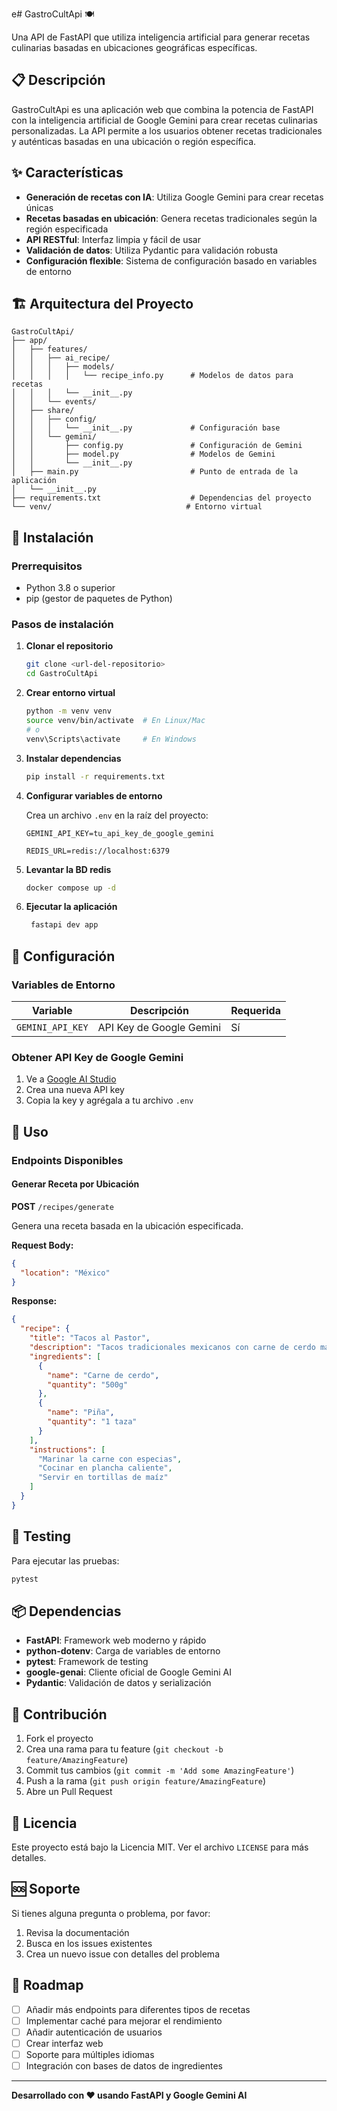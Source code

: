 e# GastroCultApi 🍽️

Una API de FastAPI que utiliza inteligencia artificial para generar recetas culinarias basadas en ubicaciones geográficas específicas.

## 📋 Descripción

GastroCultApi es una aplicación web que combina la potencia de FastAPI con la inteligencia artificial de Google Gemini para crear recetas culinarias personalizadas. La API permite a los usuarios obtener recetas tradicionales y auténticas basadas en una ubicación o región específica.

## ✨ Características

- **Generación de recetas con IA**: Utiliza Google Gemini para crear recetas únicas
- **Recetas basadas en ubicación**: Genera recetas tradicionales según la región especificada
- **API RESTful**: Interfaz limpia y fácil de usar
- **Validación de datos**: Utiliza Pydantic para validación robusta
- **Configuración flexible**: Sistema de configuración basado en variables de entorno

## 🏗️ Arquitectura del Proyecto

```
GastroCultApi/
├── app/
│   ├── features/
│   │   ├── ai_recipe/
│   │   │   ├── models/
│   │   │   │   └── recipe_info.py      # Modelos de datos para recetas
│   │   │   └── __init__.py
│   │   └── events/
│   ├── share/
│   │   ├── config/
│   │   │   └── __init__.py             # Configuración base
│   │   └── gemini/
│   │       ├── config.py               # Configuración de Gemini
│   │       ├── model.py                # Modelos de Gemini
│   │       └── __init__.py
│   ├── main.py                         # Punto de entrada de la aplicación
│   └── __init__.py
├── requirements.txt                    # Dependencias del proyecto
└── venv/                              # Entorno virtual
```

## 🚀 Instalación

### Prerrequisitos

- Python 3.8 o superior
- pip (gestor de paquetes de Python)

### Pasos de instalación

1. **Clonar el repositorio**

   ```bash
   git clone <url-del-repositorio>
   cd GastroCultApi
   ```

2. **Crear entorno virtual**

   ```bash
   python -m venv venv
   source venv/bin/activate  # En Linux/Mac
   # o
   venv\Scripts\activate     # En Windows
   ```

3. **Instalar dependencias**

   ```bash
   pip install -r requirements.txt
   ```

4. **Configurar variables de entorno**

   Crea un archivo `.env` en la raíz del proyecto:

   ```env
   GEMINI_API_KEY=tu_api_key_de_google_gemini
   ```

   ```env
   REDIS_URL=redis://localhost:6379
   ```

5. **Levantar la BD redis**

   ```bash
   docker compose up -d
   ```

6. **Ejecutar la aplicación**
   ```bash
    fastapi dev app
   ```

## 🔧 Configuración

### Variables de Entorno

| Variable         | Descripción              | Requerida |
| ---------------- | ------------------------ | --------- |
| `GEMINI_API_KEY` | API Key de Google Gemini | Sí        |

### Obtener API Key de Google Gemini

1. Ve a [Google AI Studio](https://makersuite.google.com/app/apikey)
2. Crea una nueva API key
3. Copia la key y agrégala a tu archivo `.env`

## 📖 Uso

### Endpoints Disponibles

#### Generar Receta por Ubicación

**POST** `/recipes/generate`

Genera una receta basada en la ubicación especificada.

**Request Body:**

```json
{
  "location": "México"
}
```

**Response:**

```json
{
  "recipe": {
    "title": "Tacos al Pastor",
    "description": "Tacos tradicionales mexicanos con carne de cerdo marinada",
    "ingredients": [
      {
        "name": "Carne de cerdo",
        "quantity": "500g"
      },
      {
        "name": "Piña",
        "quantity": "1 taza"
      }
    ],
    "instructions": [
      "Marinar la carne con especias",
      "Cocinar en plancha caliente",
      "Servir en tortillas de maíz"
    ]
  }
}
```

## 🧪 Testing

Para ejecutar las pruebas:

```bash
pytest
```

## 📦 Dependencias

- **FastAPI**: Framework web moderno y rápido
- **python-dotenv**: Carga de variables de entorno
- **pytest**: Framework de testing
- **google-genai**: Cliente oficial de Google Gemini AI
- **Pydantic**: Validación de datos y serialización

## 🤝 Contribución

1. Fork el proyecto
2. Crea una rama para tu feature (`git checkout -b feature/AmazingFeature`)
3. Commit tus cambios (`git commit -m 'Add some AmazingFeature'`)
4. Push a la rama (`git push origin feature/AmazingFeature`)
5. Abre un Pull Request

## 📄 Licencia

Este proyecto está bajo la Licencia MIT. Ver el archivo `LICENSE` para más detalles.

## 🆘 Soporte

Si tienes alguna pregunta o problema, por favor:

1. Revisa la documentación
2. Busca en los issues existentes
3. Crea un nuevo issue con detalles del problema

## 🔮 Roadmap

- [ ] Añadir más endpoints para diferentes tipos de recetas
- [ ] Implementar caché para mejorar el rendimiento
- [ ] Añadir autenticación de usuarios
- [ ] Crear interfaz web
- [ ] Soporte para múltiples idiomas
- [ ] Integración con bases de datos de ingredientes

---

**Desarrollado con ❤️ usando FastAPI y Google Gemini AI**
